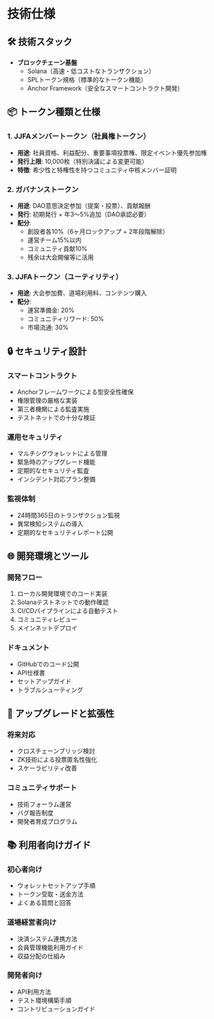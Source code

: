 # 技術仕様

## 🛠 技術スタック

- **ブロックチェーン基盤**
  - Solana（高速・低コストなトランザクション）
  - SPLトークン規格（標準的なトークン機能）
  - Anchor Framework（安全なスマートコントラクト開発）

## 📦 トークン種類と仕様

### 1. JJFAメンバートークン（社員権トークン）
- **用途**: 社員資格、利益配分、重要事項投票権、限定イベント優先参加権
- **発行上限**: 10,000枚（特別決議による変更可能）
- **特徴**: 希少性と特権性を持つコミュニティ中核メンバー証明

### 2. ガバナンストークン
- **用途**: DAO意思決定参加（提案・投票）、貢献報酬
- **発行**: 初期発行 + 年3～5%追加（DAO承認必要）
- **配分**: 
  - 創設者各10%（6ヶ月ロックアップ + 2年段階解除）
  - 運営チーム15%以内
  - コミュニティ貢献10%
  - 残余は大会開催等に活用

### 3. JJFAトークン（ユーティリティ）
- **用途**: 大会参加費、道場利用料、コンテンツ購入
- **配分**:
  - 運営準備金: 20%
  - コミュニティリワード: 50%
  - 市場流通: 30%

## 🔒 セキュリティ設計

### スマートコントラクト
- Anchorフレームワークによる型安全性確保
- 権限管理の厳格な実装
- 第三者機関による監査実施
- テストネットでの十分な検証

### 運用セキュリティ
- マルチシグウォレットによる管理
- 緊急時のアップグレード機能
- 定期的なセキュリティ監査
- インシデント対応プラン整備

### 監視体制
- 24時間365日のトランザクション監視
- 異常検知システムの導入
- 定期的なセキュリティレポート公開

## 🌐 開発環境とツール

### 開発フロー
1. ローカル開発環境でのコード実装
2. Solanaテストネットでの動作確認
3. CI/CDパイプラインによる自動テスト
4. コミュニティレビュー
5. メインネットデプロイ

### ドキュメント
- GitHubでのコード公開
- API仕様書
- セットアップガイド
- トラブルシューティング

## 🔄 アップグレードと拡張性

### 将来対応
- クロスチェーンブリッジ検討
- ZK技術による投票匿名性強化
- スケーラビリティ改善

### コミュニティサポート
- 技術フォーラム運営
- バグ報告制度
- 開発者育成プログラム

## 📚 利用者向けガイド

### 初心者向け
- ウォレットセットアップ手順
- トークン受取・送金方法
- よくある質問と回答

### 道場経営者向け
- 決済システム連携方法
- 会員管理機能利用ガイド
- 収益分配の仕組み

### 開発者向け
- API利用方法
- テスト環境構築手順
- コントリビューションガイド